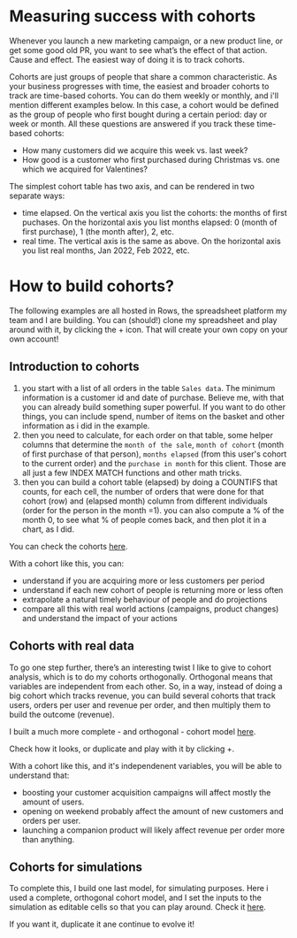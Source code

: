 # Measuring success with cohorts

Whenever you launch a new marketing campaign, or a new product line, or get some good old PR, you want to see what’s the effect of that action. Cause and effect. The easiest way of doing it is to track cohorts.

Cohorts are just groups of people that share a common characteristic. As your business progresses with time, the easiest and broader cohorts to track are time-based cohorts. You can do them weekly or monthly, and i'll mention different examples below. In this case, a cohort would be defined as the group of people who first bought during a certain period: day or week or month. All these questions are answered if you track these time-based cohorts:
- How many customers did we acquire this week vs. last week? 
- How good is a customer who first purchased during Christmas vs. one which we acquired for Valentines? 

The simplest cohort table has two axis, and can be rendered in two separate ways:
- time elapsed. On the vertical axis you list the cohorts: the months of first puchases. On the horizontal axis you list months elapsed: 0 (month of first purchase), 1 (the month after), 2, etc.
- real time. The vertical axis is the same as above. On the horizontal axis you list real months, Jan 2022, Feb 2022, etc.

# How to build cohorts?

The following examples are all hosted in Rows, the spreadsheet platform my team and I are building. You can (should!) clone my spreadsheet and play around with it, by clicking the + icon. That will create your own copy on your own account!

## Introduction to cohorts 

1. you start with a list of all orders in the table `Sales data`. The minimum information is a customer id and date of purchase. Believe me, with that you can already build something super powerful. If you want to do other things, you can include spend, number of items on the basket and other information as i did in the example.
2. then you need to calculate, for each order on that table, some helper columns that determine the `month of the sale`, `month of cohort` (month of first purchase of that person), `months elapsed` (from this user's cohort to the current order) and the `purchase in month` for this client. Those are all just a few INDEX MATCH functions and other math tricks.
3. then you can build a cohort table (elapsed) by doing a COUNTIFS that counts, for each cell, the number of orders that were done for that cohort (row) and (elapsed month) column from different individuals (order for the person in the month =1). you can also compute a % of the month 0, to see what % of people comes back, and then plot it in a chart, as I did.

You can check the cohorts [here](https://rows.com/humberto/analytics/cohorts-introduction-6EEmgZhfuc2euqbFWCyWTx/live). 

With a cohort like this, you can:

* understand if you are acquiring more or less customers per period
* understand if each new cohort of people is returning more or less often
* extrapolate a natural timely behaviour of people and do projections
* compare all this with real world actions (campaigns, product changes) and understand the impact of your actions

## Cohorts with real data

To go one step further, there’s an interesting twist I like to give to cohort analysis, which is to do my cohorts orthogonally. Orthogonal means that variables are independent from each other. So, in a way, instead of doing a big cohort which tracks revenue, you can build several cohorts that track users, orders per user and revenue per order, and then multiply them to build the outcome (revenue).

I built a much more complete - and orthogonal - cohort model [here](https://rows.com/humberto/analytics/cohorts-for-e-commerce-real-data-7AgSTMDhctsstfl7hUQMxN/a8e012a4-8fb2-44b3-8f70-f1ccbb124fa3/live). 

Check how it looks, or duplicate and play with it by clicking +.

With a cohort like this, and it's independenent variables, you will be able to understand that:

* boosting your customer acquisition campaigns will affect mostly the amount of users.
* opening on weekend probably affect the amount of new customers and orders per user.
* launching a companion product will likely affect revenue per order more than anything.

## Cohorts for simulations

To complete this, I build one last model, for simulating purposes. Here i used a complete, orthogonal cohort model, and I set the inputs to the simulation as editable cells so that you can play around. Check it [here](https://rows.com/humberto/analytics/cohorts-for-e-commerce-simulator-2tyl566FH2bc8fNtbMvmyI/6ce4e9ad-2e74-47a3-9886-99891384d424/live). 

If you want it, duplicate it ane continue to evolve it!


